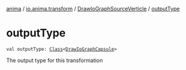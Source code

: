 [anima](../../index.md) / [io.anima.transform](../index.md) / [DrawIoGraphSourceVerticle](index.md) / [outputType](./output-type.md)

# outputType

`val outputType: `[`Class`](https://docs.oracle.com/javase/6/docs/api/java/lang/Class.html)`<`[`DrawIoGraphCapsule`](../-draw-io-graph-capsule/index.md)`>`

The output type for this transformation

